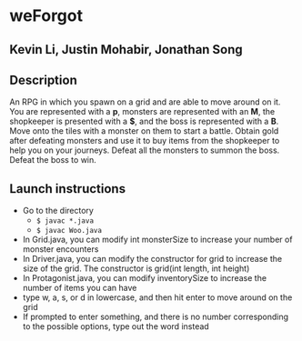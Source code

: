 # weForgot
## Kevin Li, Justin Mohabir, Jonathan Song
## Description
An RPG in which you spawn on a grid and are able to move around on it. You are represented with a **p**, monsters are represented with an **M**, the shopkeeper is presented with a **$**, and the boss is represented with a **B**. Move onto the tiles with a monster on them to start a battle. Obtain gold after defeating monsters and use it to buy items from the shopkeeper to help you on your journeys. Defeat all the monsters to summon the boss. Defeat the boss to win.
## Launch instructions
  - Go to the directory
    - `$ javac *.java`
    - `$ javac Woo.java`
  - In Grid.java, you can modify int monsterSize to increase your number of monster encounters
  - In Driver.java, you can modify the constructor for grid to increase the size of the grid. The constructor is grid(int length, int height)
  - In Protagonist.java, you can modify inventorySize to increase the number of items you can have
  - type w, a, s, or d in lowercase, and then hit enter to move around on the grid
  - If prompted to enter something, and there is no number corresponding to the possible options, type out the word instead
